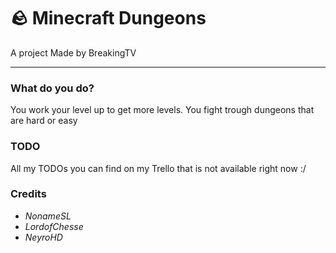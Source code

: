 # 🪨 Minecraft Dungeons
A project Made by BreakingTV

---

### What do you do?
You work your level up to get more levels. You fight trough dungeons that are hard or easy

### TODO
All my TODOs you can find on my Trello that is not available right now :/

### Credits
+ _NonameSL_
+ _LordofChesse_
+ _NeyroHD_
